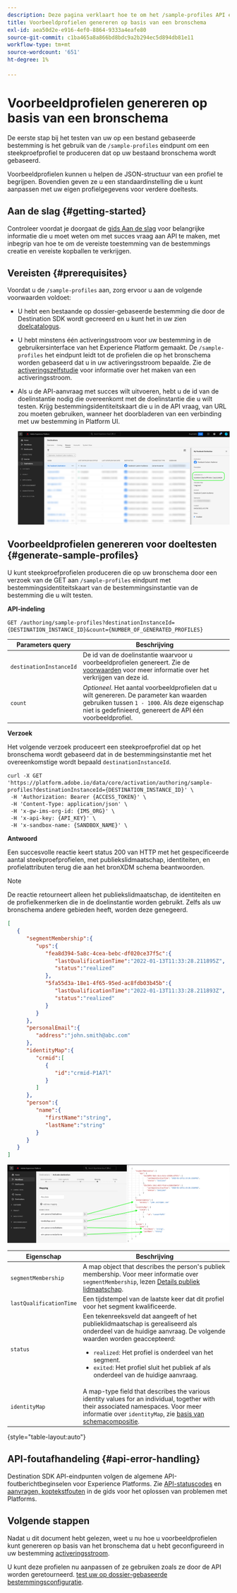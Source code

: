 ```yaml
---
description: Deze pagina verklaart hoe te om het /sample-profiles API eindpunt van Destination SDK te gebruiken om steekproefprofielen te produceren die op een bronschema worden gebaseerd. U kunt deze voorbeeldprofielen gebruiken om de op een bestand gebaseerde doelconfiguratie te testen.
title: Voorbeeldprofielen genereren op basis van een bronschema
exl-id: aea50d2e-e916-4ef0-8864-9333a4eafe80
source-git-commit: c1ba465a8a866bd8bdc9a2b294ec5d894db81e11
workflow-type: tm+mt
source-wordcount: '651'
ht-degree: 1%

---
```



# Voorbeeldprofielen genereren op basis van een bronschema

De eerste stap bij het testen van uw op een bestand gebaseerde bestemming is het gebruik van de `/sample-profiles` eindpunt om een steekproefprofiel te produceren dat op uw bestaand bronschema wordt gebaseerd.

Voorbeeldprofielen kunnen u helpen de JSON-structuur van een profiel te begrijpen. Bovendien geven ze u een standaardinstelling die u kunt aanpassen met uw eigen profielgegevens voor verdere doeltests.

## Aan de slag {#getting-started}

Controleer voordat je doorgaat de [gids Aan de slag](../../getting-started.md) voor belangrijke informatie die u moet weten om met succes vraag aan API te maken, met inbegrip van hoe te om de vereiste toestemming van de bestemmings creatie en vereiste kopballen te verkrijgen.

## Vereisten {#prerequisites}

Voordat u de `/sample-profiles` aan, zorg ervoor u aan de volgende voorwaarden voldoet:

* U hebt een bestaande op dossier-gebaseerde bestemming die door de Destination SDK wordt gecreeerd en u kunt het in uw zien [doelcatalogus](../../../ui/destinations-workspace.md).
* U hebt minstens één activeringsstroom voor uw bestemming in de gebruikersinterface van het Experience Platform gemaakt. De `/sample-profiles` het eindpunt leidt tot de profielen die op het bronschema worden gebaseerd dat u in uw activeringsstroom bepaalde. Zie de [activeringszelfstudie](../../../ui/activate-batch-profile-destinations.md) voor informatie over het maken van een activeringsstroom.
* Als u de API-aanvraag met succes wilt uitvoeren, hebt u de id van de doelinstantie nodig die overeenkomt met de doelinstantie die u wilt testen. Krijg bestemmingsidentiteitskaart die u in de API vraag, van URL zou moeten gebruiken, wanneer het doorbladeren van een verbinding met uw bestemming in Platform UI.

  ![UI-afbeelding die laat zien hoe u de id van de doelinstantie opgehaald kunt krijgen via de URL.](../../assets/testing-api/get-destination-instance-id.png)

## Voorbeeldprofielen genereren voor doeltesten {#generate-sample-profiles}

U kunt steekproefprofielen produceren die op uw bronschema door een verzoek van de GET aan `/sample-profiles` eindpunt met bestemmingsidentiteitskaart van de bestemmingsinstantie van de bestemming die u wilt testen.

**API-indeling**

```http
GET /authoring/sample-profiles?destinationInstanceId={DESTINATION_INSTANCE_ID}&count={NUMBER_OF_GENERATED_PROFILES}
```

| Parameters query | Beschrijving |
| -------- | ----------- |
| `destinationInstanceId` | De id van de doelinstantie waarvoor u voorbeeldprofielen genereert. Zie de [voorwaarden](#prerequisites) voor meer informatie over het verkrijgen van deze id. |
| `count` | *Optioneel*. Het aantal voorbeeldprofielen dat u wilt genereren. De parameter kan waarden gebruiken tussen `1 - 1000`. Als deze eigenschap niet is gedefinieerd, genereert de API één voorbeeldprofiel. |

**Verzoek**

Het volgende verzoek produceert een steekproefprofiel dat op het bronschema wordt gebaseerd dat in de bestemmingsinstantie met het overeenkomstige wordt bepaald `destinationInstanceId`.

```shell
curl -X GET 'https://platform.adobe.io/data/core/activation/authoring/sample-profiles?destinationInstanceId={DESTINATION_INSTANCE_ID}' \
 -H 'Authorization: Bearer {ACCESS_TOKEN}' \
 -H 'Content-Type: application/json' \
 -H 'x-gw-ims-org-id: {IMS_ORG}' \
 -H 'x-api-key: {API_KEY}' \
 -H 'x-sandbox-name: {SANDBOX_NAME}' \
```

**Antwoord**

Een succesvolle reactie keert status 200 van HTTP met het gespecificeerde aantal steekproefprofielen, met publiekslidmaatschap, identiteiten, en profielattributen terug die aan het bronXDM schema beantwoorden.

>[!NOTE]
>
> De reactie retourneert alleen het publiekslidmaatschap, de identiteiten en de profielkenmerken die in de doelinstantie worden gebruikt. Zelfs als uw bronschema andere gebieden heeft, worden deze genegeerd.

```json
[
   {
      "segmentMembership":{
         "ups":{
            "fea8d394-5a8c-4cea-bebc-df020ce37f5c":{
               "lastQualificationTime":"2022-01-13T11:33:28.211895Z",
               "status":"realized"
            },
            "5fa55d3a-18e1-4f65-95ed-ac8fdb03b45b":{
               "lastQualificationTime":"2022-01-13T11:33:28.211893Z",
               "status":"realized"
            }
         }
      },
      "personalEmail":{
         "address":"john.smith@abc.com"
      },
      "identityMap":{
         "crmid":[
            {
               "id":"crmid-P1A7l"
            }
         ]
      },
      "person":{
         "name":{
            "firstName":"string",
            "lastName":"string"
         }
      }
   }
]
```

![Afbeelding die de toewijzing van de UI aan de velden vanuit de API-reactie weergeeft.](../../assets/testing-api/batch-destinations/sample-api-response-mapping.png)

| Eigenschap | Beschrijving |
| -------- | ----------- |
| `segmentMembership` | A map object that describes the person&#39;s publiek membership. Voor meer informatie over `segmentMembership`, lezen [Details publiek lidmaatschap](../../../../xdm/field-groups/profile/segmentation.md). |
| `lastQualificationTime` | Een tijdstempel van de laatste keer dat dit profiel voor het segment kwalificeerde. |
| `status` | Een tekenreeksveld dat aangeeft of het publieklidmaatschap is gerealiseerd als onderdeel van de huidige aanvraag. De volgende waarden worden geaccepteerd: <ul><li>`realized`: Het profiel is onderdeel van het segment.</li><li>`exited`: Het profiel sluit het publiek af als onderdeel van de huidige aanvraag.</li></ul> |
| `identityMap` | A map-type field that describes the various identity values for an individual, together with their associated namespaces. Voor meer informatie over `identityMap`, zie [basis van schemacompositie](../../../../xdm/schema/composition.md#identityMap). |

{style="table-layout:auto"}

## API-foutafhandeling {#api-error-handling}

Destination SDK API-eindpunten volgen de algemene API-foutberichtbeginselen voor Experience Platforms. Zie [API-statuscodes](../../../../landing/troubleshooting.md#api-status-codes) en [aanvragen, koptekstfouten](../../../../landing/troubleshooting.md#request-header-errors) in de gids voor het oplossen van problemen met Platforms.

## Volgende stappen

Nadat u dit document hebt gelezen, weet u nu hoe u voorbeeldprofielen kunt genereren op basis van het bronschema dat u hebt geconfigureerd in uw bestemming [activeringsstroom](../../../ui/activate-batch-profile-destinations.md).

U kunt deze profielen nu aanpassen of ze gebruiken zoals ze door de API worden geretourneerd. [test uw op dossier-gebaseerde bestemmingsconfiguratie](file-based-destination-testing-api.md).
